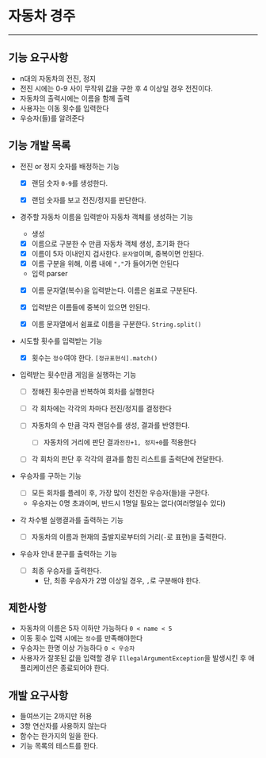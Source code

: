 # 자동차 경주

-----
## 기능 요구사항
- n대의 자동차의 전진, 정지
- 전진 시에는 0-9 사이 무작위 값을 구한 후 4 이상일 경우 전진이다.
- 자동차의 출력시에는 이름을 함께 출력
- 사용자는 이동 횟수를 입력한다
- 우승자(들)를 알려준다

## 기능 개발 목록
- 전진 or 정지 숫자를 배정하는 기능
  - [x] 랜덤 숫자 ```0-9```를 생성한다.
  - [x] 랜덤 숫자를 보고 전진/정지를 판단한다.
  

- 경주할 자동차 이름을 입력받아 자동차 객체를 생성하는 기능
  - 생성
  - [x] 이름으로 구분한 수 만큼 자동차 객체 생성, 초기화 한다
  - [x] 이름이 5자 이내인지 검사한다. ```문자열```이며, 중복이면 안된다.
  - [x] 이름 구분을 위해, 이름 내에 ```","```가 들어가면 안된다
  - 입력 parser
  - [x] 이름 문자열(복수)을 입력받는다. 이름은 쉼표로 구분된다.
  - [x] 입력받은 이름들에 중복이 있으면 안된다.
  - [x] 이름 문자열에서 쉼표로 이름을 구분한다. ```String.split()```
    

- 시도할 횟수를 입력받는 기능
  - [x] 횟수는 ```정수```여야 한다. ```[정규표현식].match()```


- 입력받는 횟수만큼 게임을 실행하는 기능
  - [ ] 정해진 횟수만큼 반복하여 회차를 실행한다
  - [ ] 각 회차에는 각각의 차마다 전진/정지를 결정한다
  - [ ] 자동차의 수 만큼 각자 랜덤수를 생성, 결과를 반영한다.
    - [ ] 자동차의 거리에 판단 결과```전진+1, 정지+0```를 적용한다
  - [ ] 각 회차의 판단 후 각각의 결과를 합친 리스트를 출력단에 전달한다.


- 우승자를 구하는 기능
  - [ ] 모든 회차를 플레이 후, 가장 많이 전진한 우승자(들)을 구한다.
  - 우승자는 0명 초과이며, 반드시 1명일 필요는 없다(여러명일수 있다)


- 각 차수별 실행결과를 출력하는 기능
  - [ ] 자동차의 이름과 현재의 출발지로부터의 거리(```-```로 표현)을 출력한다.


- 우승자 안내 문구를 출력하는 기능
  - [ ] 최종 우승자를 출력한다.
    - 단, 최종 우승자가 2명 이상일 경우, ```,```로 구분해야 한다.


## 제한사항
- 자동차의 이름은 5자 이하만 가능하다 ```0 < name < 5```
- 이동 횟수 입력 시에는 ```정수```를 만족해야한다 
- 우승자는 한명 이상 가능하다 ```0 < 우승자 ```
- 사용자가 잘못된 값을 입력할 경우 ```IllegalArgumentException```을 발생시킨 후 애플리케이션은 종료되어야 한다.

## 개발 요구사항
- 들여쓰기는 2까지만 허용
- 3항 연산자를 사용하지 않는다
- 함수는 한가지의 일을 한다.
- 기능 목록의 테스트를 한다.

